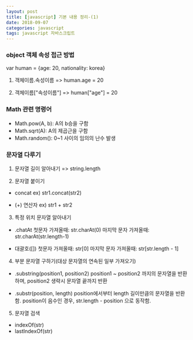 ```yaml
---
layout: post
title: [javascript] 기본 내용 정리-(1)
date: 2018-09-07
categories: javascript
tags: javascript 자바스크립트
---
```


### object 객체 속성 접근 방법
var human = {age: 20, nationality: korea}
1. 객체이름.속성이름
    => human.age = 20

2. 객체이름["속성이름"]
	=> human["age"] = 20

### Math 관련 명령어
- Math.pow(A, b): A의 b승을 구함
- Math.sqrt(A): A의 제곱근을 구함
- Math.random(): 0~1 사이의 임의의 난수 발생

### 문자열 다루기
1. 문자열 길이 알아내기
=> string.length

2. 문자열 붙이기
- concat
ex) str1.concat(str2)

- (+) 연산자
ex) str1 + str2

3. 특정 위치 문자열 알아내기
- .chatAt
첫문자 가져올때: str.charAt(0)
마지막 문자 가져올때: str.charAt(str.length-1)

- 대괄호([])
첫문자 가져올때: str[0]
마지막 문자 가져올때: str[str.length - 1]

4. 부분 문자열 구하기(대상 문자열의 연속된 일부 가져오기)
- .substring(position1, position2)
position1 ~ position2 까지의 문자열을 반환하며, position2 생략시 문자열 끝까지 반환

- .substr(position, length)
position에서부터 length 길이만큼의 문자열을 반환함. position이 음수인 경우, str.length - position 으로 동작함.

5. 문자열 검색
- indexOf(str)
- lastIndexOf(str)

